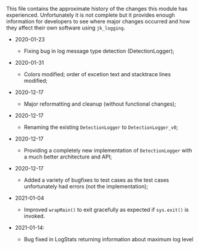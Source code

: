 This file contains the approximate history of the changes this module has experienced. Unfortunately it is not complete but it provides enough information for developers to see where major changes occurred and how they affect their own software using `jk_logging`.

* 2020-01-23
	* Fixing bug in log message type detection (DetectionLogger);

* 2020-01-31
	* Colors modified; order of excetion text and stacktrace lines modified;

* 2020-12-17
	* Major reformatting and cleanup (without functional changes);

* 2020-12-17
	* Renaming the existing `DetectionLogger` to `DetectionLogger_v0`;

* 2020-12-17
	* Providing a completely new implementation of `DetectionLogger` with a much better architecture and API;

* 2020-12-17
	* Added a variety of bugfixes to test cases as the test cases unfortunately had errors (not the implementation);

* 2021-01-04
	* Improved `wrapMain()` to exit gracefully as expected if `sys.exit()` is invoked.

* 2021-01-14:
	* Bug fixed in LogStats returning information about maximum log level



